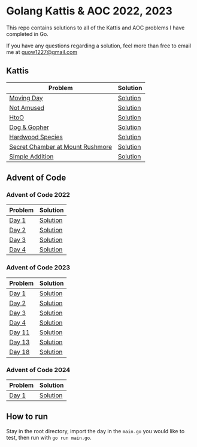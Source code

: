 # Golang Kattis & AOC 2022, 2023

This repo contains solutions to all of the Kattis and AOC problems I have completed in Go.

If you have any questions regarding a solution, feel more than free to email me at guow1227@gmail.com

## Kattis

| Problem                                                                            | Solution                                                  |
| ---------------------------------------------------------------------------------- | --------------------------------------------------------- |
| [Moving Day ](https://open.kattis.com/problems/movingday)                          | [Solution](MovingDay/MovingDay.go)                        |
| [Not Amused](https://open.kattis.com/problems/notamused)                           | [Solution](NotAmused/NotAmused.go)                        |
| [HtoO](https://open.kattis.com/problems/htoo)                                      | [Solution](HtoO/HtoO.go)                                  |
| [Dog & Gopher](https://open.kattis.com/problems/doggopher)                         | [Solution](Dog&Gopher/Dog%26Gopher.go)                    |
| [Hardwood Species](https://open.kattis.com/problems/hardwoodspecies)               | [Solution](HardwoodSpecies/HardwoodSpecies.go)            |
| [Secret Chamber at Mount Rushmore](https://open.kattis.com/problems/secretchamber) | [Solution](SecretChamber/SecretChamberatMountRushmore.go) |
| [Simple Addition](https://open.kattis.com/problems/simpleaddition)                 | [Solution](SimpleAddition/SimpleAddition.go)              |

## Advent of Code

### Advent of Code 2022

| Problem                                       | Solution                                           |
| --------------------------------------------- | -------------------------------------------------- |
| [Day 1 ](https://adventofcode.com/2022/day/1) | [Solution](AOC2022-Day1/Calorie%20Counting.go)     |
| [Day 2 ](https://adventofcode.com/2022/day/2) | [Solution](AOC2022-Day2/RockPaperScissors.go)      |
| [Day 3 ](https://adventofcode.com/2022/day/3) | [Solution](AOC2022-Day3/RucksackReorganization.go) |
| [Day 4 ](https://adventofcode.com/2022/day/4) | [Solution](AOC2022-Day4/CampCleanup.go)            |

### Advent of Code 2023

| Problem                                       | Solution                         |
| --------------------------------------------- | -------------------------------- |
| [Day 1](https://adventofcode.com/2023/day/1) | [Solution](AOC2023-Day1/Day1.go) |
| [Day 2](https://adventofcode.com/2023/day/2) | [Solution](AOC2023-Day2/Cube.go) |
| [Day 3](https://adventofcode.com/2023/day/3) | [Solution](AOC2023-Day3/Gear.go) |
| [Day 4](https://adventofcode.com/2023/day/3) | [Solution](aoc2023/day4/day4.go) |
| [Day 11](https://adventofcode.com/2023/day/3) | [Solution](aoc2023/day11/day11.go) |
| [Day 13](https://adventofcode.com/2023/day/3) | [Solution](aoc2023/day13/day13.go) |
| [Day 18](https://adventofcode.com/2023/day/3) | [Solution](aoc2023/day13/day18.go) |

### Advent of Code 2024

| Problem                                       | Solution                         |
| --------------------------------------------- | -------------------------------- |
| [Day 1](https://adventofcode.com/2024/day/1) | [Solution](aoc2024/day1/day1.go) |

## How to run

Stay in the root directory, import the day in the `main.go` you would like to test, then run with `go run main.go`.
